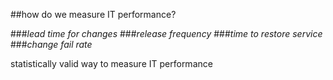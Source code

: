 <!-- .slide: data-background="resources/footer.svg" data-background-size="contain" data-background-position="bottom"  -->

##how do we measure IT performance?

###_lead time for changes_ <!-- .element: class="fragment"; style="color:maroon" -->
###_release frequency_ <!-- .element: class="fragment"; style="color:maroon" -->
###_time to restore service_ <!-- .element: class="fragment"; style="color:maroon" -->
###_change fail rate_ <!-- .element: class="fragment"; style="color:maroon" -->

<aside class="notes">
  <p>
    statistically valid way to measure IT performance
  </p>
</aside>
<br/>
<br/>
<br/>
<br/>
<br/>
<br/>
<br/>
<br/>
<br/>
<br/>
<br/>
<br/>
<br/>
<br/>
<br/>
<br/>
<br/>
<br/>
<br/>
<br/>
<br/>
<br/>
<br/>
<br/>
<br/>
<br/>
<br/>
<br/>
